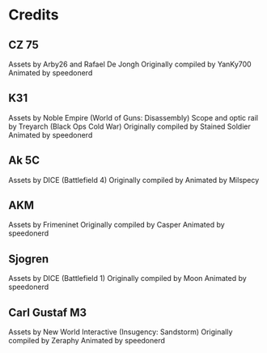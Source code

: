 # Credits

## CZ 75
Assets by Arby26 and Rafael De Jongh
Originally compiled by YanKy700
Animated by speedonerd

## K31
Assets by Noble Empire (World of Guns: Disassembly)
Scope and optic rail by Treyarch (Black Ops Cold War)
Originally compiled by Stained Soldier
Animated by speedonerd

## Ak 5C
Assets by DICE (Battlefield 4)
Originally compiled by 
Animated by Milspecy

## AKM
Assets by Frimeninet
Originally compiled by Casper
Animated by speedonerd

## Sjogren
Assets by DICE (Battlefield 1)
Originally compiled by Moon
Animated by speedonerd

## Carl Gustaf M3
Assets by New World Interactive (Insugency: Sandstorm)
Originally compiled by Zeraphy
Animated by speedonerd

